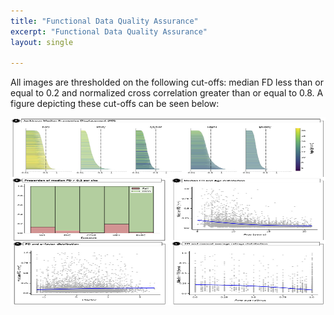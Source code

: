 ```yaml
---
title: "Functional Data Quality Assurance"
excerpt: "Functional Data Quality Assurance"
layout: single

---
```

All images are thresholded on the following cut-offs:
median FD less than or equal to 0.2 and normalized cross correlation greater than or equal to 0.8.
A figure depicting these cut-offs can be seen below:

<div style="text-align: center;">
     <img src="/assets/images/misc/Figure_Func-QA_v1.png" width="700" height="300" />
</div>


